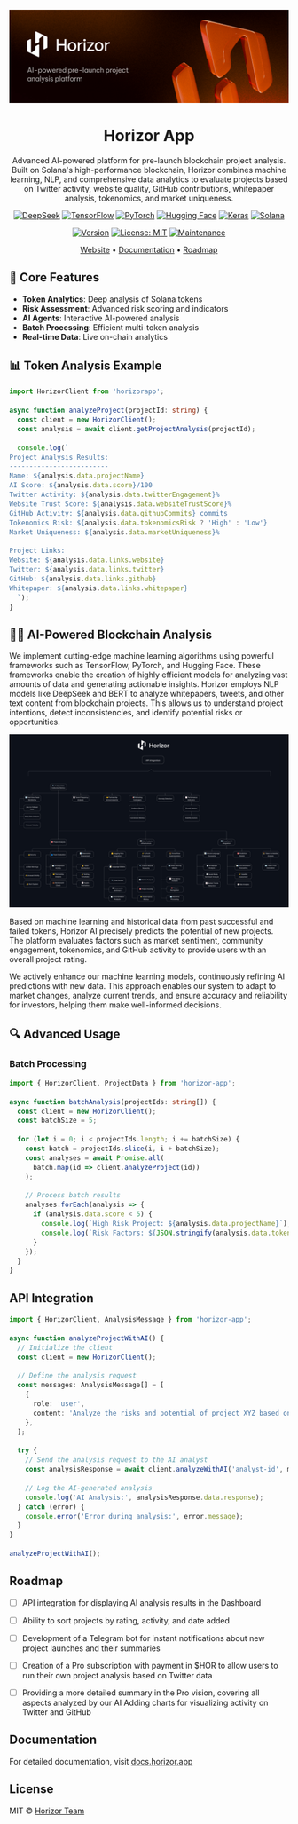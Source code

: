 ![Horizor App](./assets/header.jpg)

<h1 align="center">Horizor App</h1>

<p align="center">
Advanced AI-powered platform for pre-launch blockchain project analysis. Built on Solana's high-performance blockchain, Horizor combines machine learning, NLP, and comprehensive data analytics to evaluate projects based on Twitter activity, website quality, GitHub contributions, whitepaper analysis, tokenomics, and market uniqueness.
</p>

<div align="center">
 
[![DeepSeek](https://img.shields.io/badge/DeepSeek-0A66C2?style=for-the-badge&logo=deepseek&logoColor=white)](https://www.deepseek.com/)
[![TensorFlow](https://img.shields.io/badge/TensorFlow-FF6F00?style=for-the-badge&logo=tensorflow&logoColor=white)](https://www.tensorflow.org/)
[![PyTorch](https://img.shields.io/badge/PyTorch-EE4C2C?style=for-the-badge&logo=pytorch&logoColor=white)](https://pytorch.org/)
[![Hugging Face](https://img.shields.io/badge/Hugging%20Face-FFD21F?style=for-the-badge&logo=huggingface&logoColor=black)](https://huggingface.co/)
[![Keras](https://img.shields.io/badge/Keras-D00000?style=for-the-badge&logo=keras&logoColor=white)](https://keras.io/)
[![Solana](https://img.shields.io/badge/Solana-black?style=for-the-badge&logo=solana&logoColor=14F195)](https://solana.com/)

[![Version](https://img.shields.io/badge/version-1.0.0-blue.svg?cacheSeconds=2592000&style=flat-square)](https://github.com/horizorapp/horizor-app)
[![License: MIT](https://img.shields.io/badge/License-MIT-yellow.svg?style=flat-square)](https://opensource.org/licenses/MIT)
[![Maintenance](https://img.shields.io/badge/Maintained%3F-yes-green.svg?style=flat-square)]([https://github.com/horizorapp/horizor-app/graphs/commit-activity](https://github.com/horizorapp/horizor/graphs/commit-activity))

</div>

<p align="center">
  <a href="https://horizor.app">Website</a> •
  <a href="https://horizorapp.gitbook.io/docs">Documentation</a> •
  <a href="https://horizor.app#Roadmap">Roadmap</a>
</p>


## 🔧 Core Features

- **Token Analytics**: Deep analysis of Solana tokens
- **Risk Assessment**: Advanced risk scoring and indicators
- **AI Agents**: Interactive AI-powered analysis
- **Batch Processing**: Efficient multi-token analysis
- **Real-time Data**: Live on-chain analytics

## 📊 Token Analysis Example

```typescript
import HorizorClient from 'horizorapp';

async function analyzeProject(projectId: string) {
  const client = new HorizorClient();
  const analysis = await client.getProjectAnalysis(projectId);

  console.log(`
Project Analysis Results:
-------------------------
Name: ${analysis.data.projectName}
AI Score: ${analysis.data.score}/100
Twitter Activity: ${analysis.data.twitterEngagement}%
Website Trust Score: ${analysis.data.websiteTrustScore}%
GitHub Activity: ${analysis.data.githubCommits} commits
Tokenomics Risk: ${analysis.data.tokenomicsRisk ? 'High' : 'Low'}
Market Uniqueness: ${analysis.data.marketUniqueness}%
  
Project Links:
Website: ${analysis.data.links.website}
Twitter: ${analysis.data.links.twitter}
GitHub: ${analysis.data.links.github}
Whitepaper: ${analysis.data.links.whitepaper}
  `);
}

```



## 🧑‍💼 AI-Powered Blockchain Analysis

We implement cutting-edge machine learning algorithms using powerful frameworks such as TensorFlow, PyTorch, and Hugging Face. These frameworks enable the creation of highly efficient models for analyzing vast amounts of data and generating actionable insights.
Horizor employs NLP models like DeepSeek and BERT to analyze whitepapers, tweets, and other text content from blockchain projects. This allows us to understand project intentions, detect inconsistencies, and identify potential risks or opportunities.

![bluepaper](./assets/bluepaper.jpg)

Based on machine learning and historical data from past successful and failed tokens, Horizor AI precisely predicts the potential of new projects. The platform evaluates factors such as market sentiment, community engagement, tokenomics, and GitHub activity to provide users with an overall project rating.

We actively enhance our machine learning models, continuously refining AI predictions with new data. This approach enables our system to adapt to market changes, analyze current trends, and ensure accuracy and reliability for investors, helping them make well-informed decisions.



## 🔍 Advanced Usage

### Batch Processing

```typescript
import { HorizorClient, ProjectData } from 'horizor-app';

async function batchAnalysis(projectIds: string[]) {
  const client = new HorizorClient();
  const batchSize = 5;
  
  for (let i = 0; i < projectIds.length; i += batchSize) {
    const batch = projectIds.slice(i, i + batchSize);
    const analyses = await Promise.all(
      batch.map(id => client.analyzeProject(id))
    );
    
    // Process batch results
    analyses.forEach(analysis => {
      if (analysis.data.score < 5) {
        console.log(`High Risk Project: ${analysis.data.projectName}`);
        console.log(`Risk Factors: ${JSON.stringify(analysis.data.tokenomics)}`);
      }
    });
  }
}
```


## API Integration

```typescript
import { HorizorClient, AnalysisMessage } from 'horizor-app';

async function analyzeProjectWithAI() {
  // Initialize the client
  const client = new HorizorClient();

  // Define the analysis request
  const messages: AnalysisMessage[] = [
    {
      role: 'user',
      content: 'Analyze the risks and potential of project XYZ based on Twitter, GitHub, and Whitepaper data.',
    },
  ];

  try {
    // Send the analysis request to the AI analyst
    const analysisResponse = await client.analyzeWithAI('analyst-id', messages);
    
    // Log the AI-generated analysis
    console.log('AI Analysis:', analysisResponse.data.response);
  } catch (error) {
    console.error('Error during analysis:', error.message);
  }
}

analyzeProjectWithAI();
```


## Roadmap

- [ ] API integration for displaying AI analysis results in the Dashboard
- [ ] Ability to sort projects by rating, activity, and date added
- [ ] Development of a Telegram bot for instant notifications about new project launches and their summaries
- [ ] Creation of a Pro subscription with payment in $HOR  to allow users to run their own project analysis based on Twitter data
- [ ] Providing a more detailed summary in the Pro vision, covering all aspects analyzed by our AI
Adding charts for visualizing activity on Twitter and GitHub


## Documentation

For detailed documentation, visit [docs.horizor.app](https://horizorapp.gitbook.io/docs)


## License

MIT © [Horizor Team](LICENSE)
